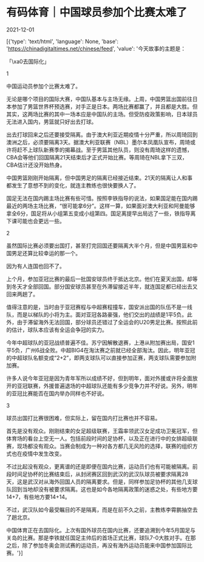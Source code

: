 # 有码体育｜中国球员参加个比赛太难了

2021-12-01

[{'type': 'text/html', 'language': None, 'base': 'https://chinadigitaltimes.net/chinese/feed', 'value': '今天故事的主题是：

「\xa0去国际化」

1

中国运动员参加个比赛太难了。

无论是哪个项目的国际大赛，中国队基本与主场无缘。上周，中国男篮出国前往日本参加了男篮世界杯预选赛，对手正是日本。两场比赛都赢了，并且都是大胜。但其实，这两场比赛的其中一场本应是中国队的主场。但受防疫政策影响，日本球员无法进入国内，男篮就只好出去打球。

出去打球回来之后还要接受隔离。由于澳大利亚近期疫情十分严重，所以周琦回到澳洲之后，必须要隔离3天。据澳大利亚联赛（NBL）墨尔本凤凰队宣布，周琦或许将赶不上球队新赛季的揭幕战。至于男篮其他队员，则没有周琦这样的遗憾，CBA会等他们回国隔离21天结束后才正式开始比赛。等周琦在NBL拿下三双，CBA估计还没开始热身。

中国男篮刚刚开始隔离，但中国男足的隔离已经接近结束。21天的隔离让人和事都发生了意想不到的变化，就连主教练也很快要换人了。

国足无法在国内踢主场比赛有些可惜。按照李铁指导的说法，如果国足能在国内踢最近的两场主场比赛，“很可能拿6分”。这样一算，如果面对澳大利亚和阿曼能够拿全6分，国足将从小组第五变成小组第四。国足离提早出局远了一些，铁指导离下课可能也会更远一些。

2

虽然国际比赛必须要出国打，甚至打完回国还要隔离大半个月，但是中国男篮和中国男足还算比较幸运的那一个。

因为有人连国也回不了。

上个月，参加亚冠比赛的最后一批国安球员终于抵达北京。他们在夏天出国，却等到冬天才全部回国。部分国安球员甚至在外滞留接近半年，就连国足都已经出去又回来两趟了。

值得注意的是，当时由于亚冠赛程与中超赛程撞车，国安派出国的队伍不是一线队，而是以梯队的小将为主。面对亚冠各路豪强，他们交出的战绩是1平5负。此外，由于滞留海外无法回国，部分球员还错过了全运会的U20男足比赛。按照此前的估计，球队本应该有全运会争冠的实力。

今年中超球队的亚冠战绩普遍不佳。苏宁因解散退赛，上港从附加赛出局，国安1平5负，广州6战全败。中超BIG4在淘汰赛之前就已经全部淘汰。因此，明年亚冠的中超球队名额变成“2+2”，即两支球队可以直接参加正赛，两支球队需要参加附加赛。

许多人说今年亚冠是因为青年军所以成绩不好，但到明年，面对外援或许将全面放开的亚冠联赛，外援普遍退场的中超球队还能有多少竞争力并不好说。另外，明年的亚冠比赛能否在国内举办同样也不好说。

3

球员出国打比赛很困难，但实际上，留在国内打比赛也并不容易。

首先是没有观众。刚刚结束的女足超级联赛，王霜率领武汉女足成功卫冕冠军，但体育场的看台上空无一人。包括前段时间的足协杯，以及正在进行中的女排超级联赛，现场都没有观众。当赛会制成为一种对各方都几无风险的选择，联赛的组织方式也在疫情中发生改变。

不过比起没有观众，更离谱的还是即便在国内比赛，运动员们也有可能被隔离。前段时间足协杯的比赛结束后，从封闭赛区回到武汉的武汉队球员被要求隔离28天，这是武汉对从海外回国人员的隔离要求。但是，同样参加足协杯的其他几支球队回到当地却没有被要求隔离。这也是如今各地隔离政策的迷惑之处，有些地方要14+7，有些地方要14+14。

不过，武汉队如今最受瞩目的不是隔离，而是在前不久之前，主教练李霄鹏抽空去了趟北京。

中国体育正在去国际化。上次有国外球员在国内比赛，还要追溯到今年5月国足与关岛的比赛。那是李铁就任国足主帅后的首场正式比赛，球队7-0大胜对手。在那之后，除了参加冬奥会测试赛的运动员，再没有海外运动员能来中国参加国际比赛。'}]